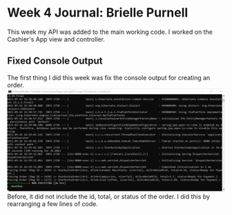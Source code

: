 # Week 4 Journal: Brielle Purnell

This week my API was added to the main working code. I worked on the Cashier's App view and controller. 

## Fixed Console Output
The first thing I did this week was fix the console output for creating an order.  
![fixed-console-output](brielle-images/fixed-console-output.png)
Before, it did not include the id, total, or status of the order. I did this by rearranging a few lines of code.



